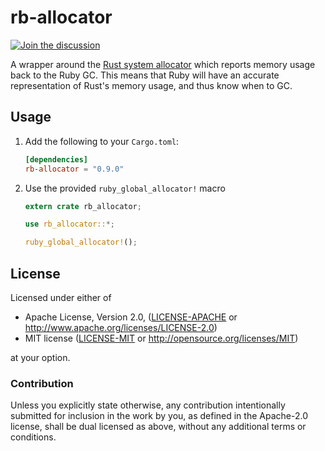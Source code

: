 # rb-allocator

[![Join the discussion](https://img.shields.io/badge/slack-chat-blue.svg)](https://join.slack.com/t/oxidize-rb/shared_invite/zt-16zv5tqte-Vi7WfzxCesdo2TqF_RYBCw)

A wrapper around the [Rust system allocator](https://doc.rust-lang.org/std/alloc/struct.System.html) which reports memory usage back to the Ruby GC. This means that Ruby will have an accurate representation of Rust's memory usage, and thus know when to GC.

## Usage

1. Add the following to your `Cargo.toml`:

   ```toml
   [dependencies]
   rb-allocator = "0.9.0"
   ```

2. Use the provided `ruby_global_allocator!` macro

   ```rust
   extern crate rb_allocator;

   use rb_allocator::*;

   ruby_global_allocator!();
   ```

## License

Licensed under either of

- Apache License, Version 2.0, ([LICENSE-APACHE](LICENSE-APACHE) or
  http://www.apache.org/licenses/LICENSE-2.0)
- MIT license ([LICENSE-MIT](LICENSE-MIT) or
  http://opensource.org/licenses/MIT)

at your option.

### Contribution

Unless you explicitly state otherwise, any contribution intentionally submitted
for inclusion in the work by you, as defined in the Apache-2.0 license, shall be
dual licensed as above, without any additional terms or conditions.
